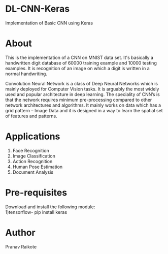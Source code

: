 # DL-CNN-Keras
Implementation of Basic CNN using Keras

# About
This is the implementation of a CNN on MNIST data set. It's basically a handwritten digit database of 60000 training example and 10000 testing examples. It is recognition of an image on which a digit is written in a normal handwriting. <br>

Convolution Neural Network is a class of Deep Neural Networks which is mainly deployed for Computer Vision tasks. It is arguably the most widely used and popular architecture in deep learning. The speciality of CNN’s is that the network requires minimum pre-processing compared to other network architectures and algorithms. It mainly works on data which has a grid pattern – Image Data and it is designed in a way to learn the spatial set of features and patterns.

# Applications 
1) Face Recognition <br>
2) Image Classification <br>
2) Action Recognition <br>
2) Human Pose Estimation <br>
2) Document Analysis <br>


# Pre-requisites
Download and install the following module: <br> 
1)tensorflow- pip install keras <br>

# Author
Pranav Raikote
